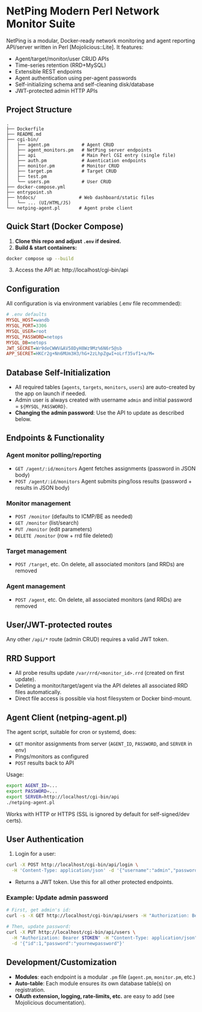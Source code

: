 # NetPing Modern Perl Network Monitor Suite

NetPing is a modular, Docker-ready network monitoring and agent reporting API/server written in Perl [Mojolicious::Lite]. It features:

- Agent/target/monitor/user CRUD APIs
- Time-series retention (RRD+MySQL)
- Extensible REST endpoints
- Agent authentication using per-agent passwords
- Self-initializing schema and self-cleaning disk/database
- JWT-protected admin HTTP APIs

## Project Structure

```
.
├── Dockerfile
├── README.md
├── cgi-bin/
│   ├── agent.pm            # Agent CRUD
│   ├── agent_monitors.pm   # NetPing server endpoints
│   ├── api                 # Main Perl CGI entry (single file)
│   ├── auth.pm             # Auentication endpoints
│   ├── monitor.pm          # Monitor CRUD
│   ├── target.pm           # Target CRUD
│   ├── test.pm
│   └── users.pm            # User CRUD
├── docker-compose.yml
├── entrypoint.sh
├── htdocs/                # Web dashboard/static files
│   └── ... (UI/HTML/JS)
└── netping-agent.pl       # Agent probe client
```

## Quick Start (Docker Compose)

1. **Clone this repo and adjust `.env` if desired.**
2. **Build & start containers:**

```sh
docker compose up --build
```

3. Access the API at: http://localhost/cgi-bin/api

## Configuration

All configuration is via environment variables (.env file recommended):

```ini
# .env defaults
MYSQL_HOST=wandb
MYSQL_PORT=3306
MYSQL_USER=root
MYSQL_PASSWORD=netops
MYSQL_DB=netops
JWT_SECRET=Wr9deCWWV&AV58DyH8Wz9Mz%6N6r5@sb
APP_SECRET=HKCr2g+Nn6MUm3H3/hG+2zLhpZgwI+oLrf35vf1+a/M=
```

## Database Self-Initialization

- All required tables (`agents`, `targets`, `monitors`, `users`) are auto-created by the app on launch if needed.
- Admin user is always created with username `admin` and initial password = `${MYSQL_PASSWORD}`.
- **Changing the admin password**: Use the API to update as described below.

## Endpoints & Functionality

### Agent monitor polling/reporting

- `GET /agent/:id/monitors`
Agent fetches assignments (password in JSON body)
- `POST /agent/:id/monitors`
Agent submits ping/loss results (password + results in JSON body)

### Monitor management

- `POST /monitor` (defaults to ICMP/BE as needed)
- `GET /monitor` (list/search)
- `PUT /monitor` (edit parameters)
- `DELETE /monitor` (row + rrd file deleted)

### Target management

- `POST /target`, etc.
On delete, all associated monitors (and RRDs) are removed

### Agent management

- `POST /agent`, etc.
On delete, all associated monitors (and RRDs) are removed

## User/JWT-protected routes

Any other `/api/*` route (admin CRUD) requires a valid JWT token.

## RRD Support

- All probe results update `/var/rrd/<monitor_id>.rrd` (created on first update).
- Deleting a monitor/target/agent via the API deletes all associated RRD files automatically.
- Direct file access is possible via host filesystem or Docker bind-mount.

## Agent Client (netping-agent.pl)

The agent script, suitable for cron or systemd, does:

- `GET` monitor assignments from server (`AGENT_ID`, `PASSWORD`, and `SERVER` in env)
- Pings/monitors as configured
- `POST` results back to API

Usage:

```sh
export AGENT_ID=...
export PASSWORD=...
export SERVER=http://localhost/cgi-bin/api
./netping-agent.pl
```

Works with HTTP or HTTPS (SSL is ignored by default for self-signed/dev certs).

## User Authentication

1. Login for a user:

```sh
curl -X POST http://localhost/cgi-bin/api/login \
  -H 'Content-Type: application/json' -d '{"username":"admin","password":"yourpassword"}'
```

- Returns a JWT token. Use this for all other protected endpoints.

### Example: Update admin password

```sh
# First, get admin's id:
curl -s -X GET http://localhost/cgi-bin/api/users -H "Authorization: Bearer $TOKEN" | jq .

# Then, update password:
curl -X PUT http://localhost/cgi-bin/api/users \
  -H "Authorization: Bearer $TOKEN" -H "Content-Type: application/json" \
  -d '{"id":1,"password":"yournewpassword"}'
```

## Development/Customization

- **Modules**: each endpoint is a modular `.pm` file (`agent.pm`, `monitor.pm`, etc.)
- **Auto-table**: Each module ensures its own database table(s) on registration.
- **OAuth extension, logging, rate-limits, etc.** are easy to add (see Mojolicious documentation).
